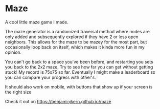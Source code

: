 # Maze

A cool little maze game I made.

The maze generator is a randomized traversal method where nodes are only added and subsequently explored if they have 2 or less open neighbors.
This allows for the maze to be mazey for the most part, but occasionally loop back on itself, which makes it kinda more fun in my opinion.

You can't go back to a space you've been before, and restarting you sets you back to the 2x2 maze.
Try to see how far you can get without getting stuck! My record is 75x75 so far.
Eventually I might make a leaderboard so you can compare your progress with other's.

It should also work on mobile, with buttons that show up if your screen is the right size

Check it out on https://benjaminjkern.github.io/maze
